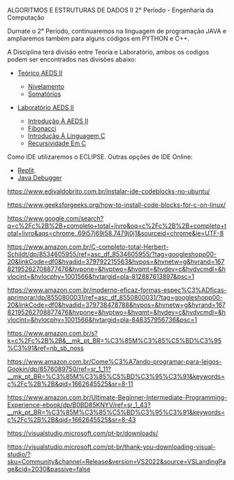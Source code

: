 ALGORITMOS E ESTRUTURAS DE DADOS II
2° Período - Engenharia da Computação

Durnate o 2° Período, continuaremos na linguagem de programação JAVA e ampliaremos também para alguns códigos em PYTHON e C++.

A Disciplina terá divisão entre Teoria e Laboratório, ambos os codigos podem ser encontrados nas divisões abaixo:

- [Teórico AEDS II]()
    - [Nivelamento]()
    - [Somatórios]()

- [Laboratório AEDS II](#)
    - [Introdução À AEDS II](#)
    - [Fibonacci](#)
    - [Introdução À Linguagem C](#)
    - [Recursividade Em C](#)

Como IDE utilizaremos o ECLIPSE. Outras opções de IDE Online:
- [Replit](https://replit.com/languages/java10).
- [Java Debugger](https://www.onlinegdb.com/online_java_debugger)


https://www.edivaldobrito.com.br/instalar-ide-codeblocks-no-ubuntu/

https://www.geeksforgeeks.org/how-to-install-code-blocks-for-c-on-linux/

https://www.google.com/search?q=c%2Fc%2B%2B+completo+total+livro&oq=c%2Fc%2B%2B+completo+total+livro&aqs=chrome..69i57j69i58.7479j0j1&sourceid=chrome&ie=UTF-8

https://www.amazon.com.br/C-completo-total-Herbert-Schildt/dp/8534605955/ref=asc_df_8534605955/?tag=googleshopp00-20&linkCode=df0&hvadid=379792215563&hvpos=&hvnetw=g&hvrand=16782195262708877476&hvpone=&hvptwo=&hvqmt=&hvdev=c&hvdvcmdl=&hvlocint=&hvlocphy=1001566&hvtargid=pla-812887613897&psc=1

https://www.amazon.com.br/moderno-eficaz-formas-espec%C3%ADficas-aprimorar/dp/8550800031/ref=asc_df_8550800031/?tag=googleshopp00-20&linkCode=df0&hvadid=379738478788&hvpos=&hvnetw=g&hvrand=16782195262708877476&hvpone=&hvptwo=&hvqmt=&hvdev=c&hvdvcmdl=&hvlocint=&hvlocphy=1001566&hvtargid=pla-848357956736&psc=1

https://www.amazon.com.br/s?k=c%2Fc%2B%2B&__mk_pt_BR=%C3%85M%C3%85%C5%BD%C3%95%C3%91&ref=nb_sb_noss

https://www.amazon.com.br/Come%C3%A7ando-programar-para-leigos-Gookin/dp/8576089750/ref=sr_1_11?__mk_pt_BR=%C3%85M%C3%85%C5%BD%C3%95%C3%91&keywords=c%2Fc%2B%2B&qid=1662645525&sr=8-11

https://www.amazon.com.br/Ultimate-Beginner-Intermediate-Programming-Experience-ebook/dp/B0BD85KNYV/ref=sr_1_43?__mk_pt_BR=%C3%85M%C3%85%C5%BD%C3%95%C3%91&keywords=c%2Fc%2B%2B&qid=1662645525&sr=8-43

https://visualstudio.microsoft.com/pt-br/downloads/

https://visualstudio.microsoft.com/pt-br/thank-you-downloading-visual-studio/?sku=Community&channel=Release&version=VS2022&source=VSLandingPage&cid=2030&passive=false